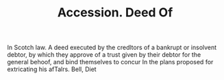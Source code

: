 ---
title: Accession. Deed Of
letter: A
permalink: "/definitions/bld-accession-deed-of.html"
body: In Scotch law. A deed executed by the credltors of a bankrupt or insolvent debtor,
  by which they approve of a trust given by their debtor for the general behoof, and
  bind themselves to concur In the plans proposed for extricating his afTalrs. Bell,
  Diet
published_at: '2018-07-07'
source: Black's Law Dictionary 2nd Ed (1910)
layout: post
---